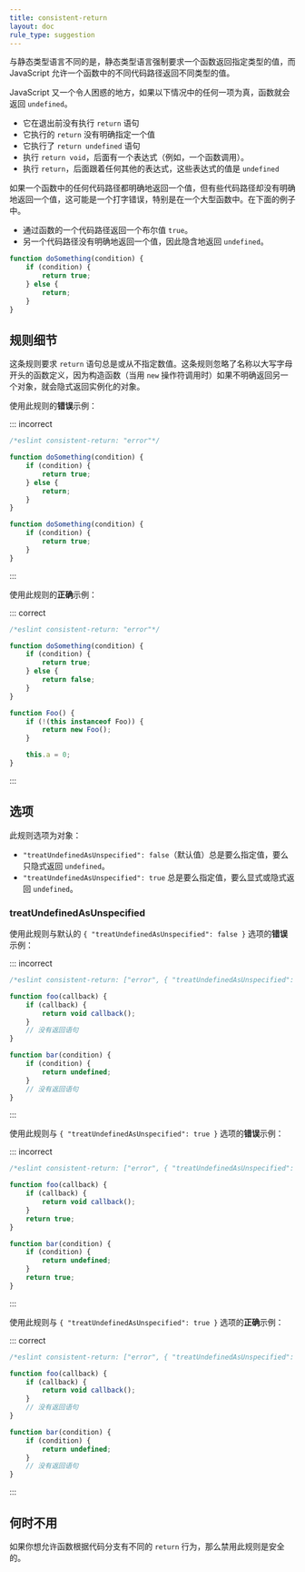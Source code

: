 ```yaml
---
title: consistent-return
layout: doc
rule_type: suggestion
---
```


与静态类型语言不同的是，静态类型语言强制要求一个函数返回指定类型的值，而 JavaScript 允许一个函数中的不同代码路径返回不同类型的值。

JavaScript 又一个令人困惑的地方，如果以下情况中的任何一项为真，函数就会返回 `undefined`。

* 它在退出前没有执行 `return` 语句
* 它执行的 `return` 没有明确指定一个值
* 它执行了 `return undefined` 语句
* 执行 `return void`，后面有一个表达式（例如，一个函数调用）。
* 执行 `return`，后面跟着任何其他的表达式，这些表达式的值是 `undefined`

如果一个函数中的任何代码路径都明确地返回一个值，但有些代码路径却没有明确地返回一个值，这可能是一个打字错误，特别是在一个大型函数中。在下面的例子中。

* 通过函数的一个代码路径返回一个布尔值 `true`。
* 另一个代码路径没有明确地返回一个值，因此隐含地返回 `undefined`。

```js
function doSomething(condition) {
    if (condition) {
        return true;
    } else {
        return;
    }
}
```

## 规则细节

这条规则要求 `return` 语句总是或从不指定数值。这条规则忽略了名称以大写字母开头的函数定义，因为构造函数（当用 `new` 操作符调用时）如果不明确返回另一个对象，就会隐式返回实例化的对象。

使用此规则的**错误**示例：

::: incorrect

```js
/*eslint consistent-return: "error"*/

function doSomething(condition) {
    if (condition) {
        return true;
    } else {
        return;
    }
}

function doSomething(condition) {
    if (condition) {
        return true;
    }
}
```

:::

使用此规则的**正确**示例：

::: correct

```js
/*eslint consistent-return: "error"*/

function doSomething(condition) {
    if (condition) {
        return true;
    } else {
        return false;
    }
}

function Foo() {
    if (!(this instanceof Foo)) {
        return new Foo();
    }

    this.a = 0;
}
```

:::

## 选项

此规则选项为对象：

* `"treatUndefinedAsUnspecified": false`（默认值）总是要么指定值，要么只隐式返回 `undefined`。
* `"treatUndefinedAsUnspecified": true` 总是要么指定值，要么显式或隐式返回 `undefined`。

### treatUndefinedAsUnspecified

使用此规则与默认的 `{ "treatUndefinedAsUnspecified": false }` 选项的**错误**示例：

::: incorrect

```js
/*eslint consistent-return: ["error", { "treatUndefinedAsUnspecified": false }]*/

function foo(callback) {
    if (callback) {
        return void callback();
    }
    // 没有返回语句
}

function bar(condition) {
    if (condition) {
        return undefined;
    }
    // 没有返回语句
}
```

:::

使用此规则与 `{ "treatUndefinedAsUnspecified": true }` 选项的**错误**示例：

::: incorrect

```js
/*eslint consistent-return: ["error", { "treatUndefinedAsUnspecified": true }]*/

function foo(callback) {
    if (callback) {
        return void callback();
    }
    return true;
}

function bar(condition) {
    if (condition) {
        return undefined;
    }
    return true;
}
```

:::

使用此规则与 `{ "treatUndefinedAsUnspecified": true }` 选项的**正确**示例：

::: correct

```js
/*eslint consistent-return: ["error", { "treatUndefinedAsUnspecified": true }]*/

function foo(callback) {
    if (callback) {
        return void callback();
    }
    // 没有返回语句
}

function bar(condition) {
    if (condition) {
        return undefined;
    }
    // 没有返回语句
}
```

:::

## 何时不用

如果你想允许函数根据代码分支有不同的 `return` 行为，那么禁用此规则是安全的。
